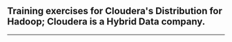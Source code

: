 <h2> Training exercises for Cloudera's Distribution for Hadoop; Cloudera is a Hybrid Data company. </h2>

-----------------------------------------------------------------------------------------------------
